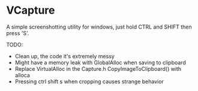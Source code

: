 # VCapture

A simple screenshotting utility for windows, just hold CTRL and SHIFT then press 'S'.





TODO:
- Clean up, the code it's extremely messy
- Might have a memory leak with GlobalAlloc when saving to clipboard
- Replace VirtualAlloc in the Capture.h CopyImageToClipboard() with alloca
- Pressing ctrl shift s when cropping causes strange behavior
